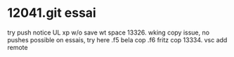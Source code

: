 # 12041.git essai
try push notice
UL xp
w/o save
wt space
13326.
wking copy issue, no pushes possible on essais, try here
.f5 bela cop
.f6 fritz cop
13334.
vsc add remote